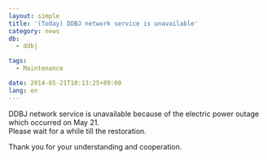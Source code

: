 ```yaml
---
layout: simple
title: '(Today) DDBJ network service is unavailable'
category: news
db:
  - ddbj

tags:
  - Maintenance

date: 2014-05-21T10:13:25+09:00
lang: en
---
```


<p>DDBJ network service is unavailable because of the electric power outage which occurred on May 21.<br>Please wait for a while till the restoration.</p>

<p>Thank you for your understanding and cooperation.</p>
